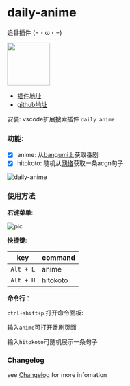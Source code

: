 # daily-anime 

追番插件 (=・ω・=)

<img src="https://github.com/deepred5/daily-anime/raw/master/daily-anime-icon.jpg" width="100">

- [插件地址](https://marketplace.visualstudio.com/items?itemName=deepred.daily-anime) 
- [github地址](https://github.com/deepred5/daily-anime)


安装: vscode扩展搜索插件 `daily anime`

### 功能:
* [X] anime: 从[bangumi](https://bgm.tv/)上获取番剧
* [X] hitokoto: 随机从[网络](https://hitokoto.cn/)获取一条acgn句子

![daily-anime](https://i.loli.net/2019/02/20/5c6cec88e2d41.png)

### 使用方法

**右键菜单**:

![pic](https://i.loli.net/2019/02/28/5c775739a1408.png)

**快捷键**:

|key|command|
|------|------|
|`Alt + L`|anime|
|`Alt + H`|hitokoto|

**命令行**：

`ctrl+shift+p` 打开命令面板:

输入`anime`可打开番剧页面

输入`hitokoto`可随机展示一条句子

### Changelog
see [Changelog](https://github.com/deepred5/daily-anime/releases) for more infomation
